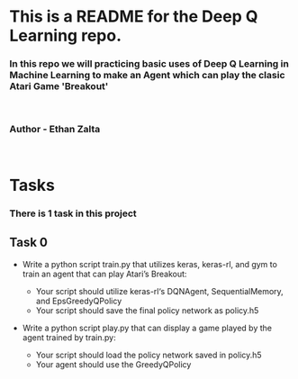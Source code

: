 # This is a README for the  Deep Q Learning repo.

### In this repo we will practicing basic uses of Deep Q Learning in Machine Learning to make an Agent which can play the clasic Atari Game 'Breakout'
<br>

### Author - Ethan Zalta
<br>


# Tasks
### There is 1 task in this project

## Task 0
* Write a python script train.py that utilizes keras, keras-rl, and gym to train an agent that can play Atari’s Breakout:

    * Your script should utilize keras-rl‘s DQNAgent, SequentialMemory, and EpsGreedyQPolicy
    * Your script should save the final policy network as policy.h5

* Write a python script play.py that can display a game played by the agent trained by train.py:

    * Your script should load the policy network saved in policy.h5
    * Your agent should use the GreedyQPolicy
